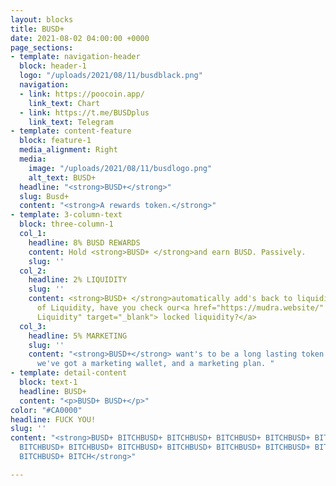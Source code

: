 ```yaml
---
layout: blocks
title: BUSD+
date: 2021-08-02 04:00:00 +0000
page_sections:
- template: navigation-header
  block: header-1
  logo: "/uploads/2021/08/11/busdblack.png"
  navigation:
  - link: https://poocoin.app/
    link_text: Chart
  - link: https://t.me/BUSDplus
    link_text: Telegram
- template: content-feature
  block: feature-1
  media_alignment: Right
  media:
    image: "/uploads/2021/08/11/busdlogo.png"
    alt_text: BUSD+
  headline: "<strong>BUSD+</strong>"
  slug: Busd+
  content: "<strong>A rewards token.</strong>"
- template: 3-column-text
  block: three-column-1
  col_1:
    headline: 8% BUSD REWARDS
    content: Hold <strong>BUSD+ </strong>and earn BUSD. Passively.
    slug: ''
  col_2:
    headline: 2% LIQUIDITY
    slug: ''
    content: <strong>BUSD+ </strong>automatically add's back to liquidity. Speaking
      of Liquidity, have you check our<a href="https://mudra.website/" title="Locked
      Liquidity" target="_blank"> locked liquidity?</a>
  col_3:
    headline: 5% MARKETING
    slug: ''
    content: "<strong>BUSD+</strong> want's to be a long lasting token. That's why
      we've got a marketing wallet, and a marketing plan. "
- template: detail-content
  block: text-1
  headline: BUSD+
  content: "<p>BUSD+ BUSD+</p>"
color: "#CA0000"
headline: FUCK YOU!
slug: ''
content: "<strong>BUSD+ BITCHBUSD+ BITCHBUSD+ BITCHBUSD+ BITCHBUSD+ BITCHBUSD+ BITCHBUSD+
  BITCHBUSD+ BITCHBUSD+ BITCHBUSD+ BITCHBUSD+ BITCHBUSD+ BITCHBUSD+ BITCHBUSD+ BITCHBUSD+
  BITCHBUSD+ BITCH</strong>"

---
```

